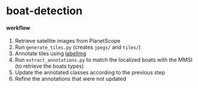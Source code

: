 # boat-detection

#### workflow
1. Retrieve satellite images from PlanetScope
2. Run `generate_tiles.py` (creates `jpegs/` and `tiles/`)
3. Annotate tiles using [labelImg](https://github.com/HumanSignal/labelImg)
4. Run `extract_annotations.py` to match the localized boats with the MMSI (to retrieve the boats types)
5. Update the annotated classes according to the previous step
6. Refine the annotations that were not updated 
